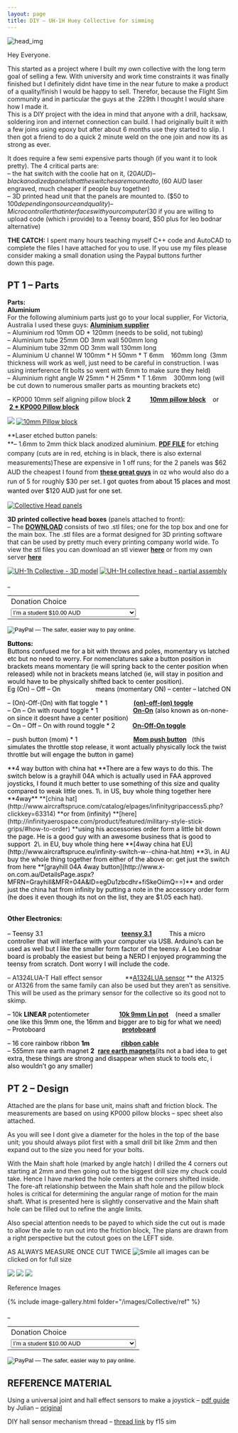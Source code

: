 ```yaml
---
layout: page
title: DIY – UH-1H Huey Collective for simming
---
```


![head_img](http://damienstpierre.com/images/Collective/Collective-Featured.jpg)


Hey Everyone.

This started as a project where I built my own collective with the long term goal of selling a few. With university and work time constraints it was finally finished but I definitely didnt have time in the near future to make a product of a quality/finish I would be happy to sell. Therefor, because the Flight Sim community and in particular the guys at the  229th I thought I would share how I made it.  
This is a DIY project with the idea in mind that anyone with a drill, hacksaw, soldering iron and internet connection can build. I had originally built it with a few joins using epoxy but after about 6 months use they started to slip. I then got a friend to do a quick 2 minute weld on the one join and now its as strong as ever.

It does require a few semi expensive parts though (if you want it to look pretty). The 4 critical parts are:  
– the hat switch with the coolie hat on it, ($20 AUD)  
– black anodized panels that the switches are mounted to, ($60 AUD laser engraved, much cheaper if people buy together)  
– 3D printed head unit that the panels are mounted to. ($50 to $100 depending on source and quality)  
– Micro controller that interfaces with your computer  ($30 if you are willing to upload code (which i provide) to a Teensy board, $50 plus for leo bodnar alternative)

**THE CATCH:** I spent many hours teaching myself C++ code and AutoCAD to complete the files I have attached for you to use. If you use my files please consider making a small donation using the Paypal buttons further down this page.

## **PT 1 – Parts**

**Parts:**  
**Aluminium**  
For the following aluminium parts just go to your local supplier, For Victoria, Australia I used these guys: **[Aluminium supplier](http://www.whitepages.com.au/business-listing/just-aluminium-1264010/south-geelong-vic)**  
– Aluminium rod 10mm OD * 120mm (needs to be solid, not tubing)  
– Aluminium tube 25mm OD 3mm wall 500mm long  
– Aluminium tube 32mm OD 3mm wall 130mm long  
– Aluminium U channel W 100mm * H 50mm * T 6mm    160mm long  (3mm thickness will work as well, just need to be careful in construction. I was using interference fit bolts so went with 6mm to make sure they held)  
– Aluminium right angle W 25mm * H 25mm * T 1.6mm    300mm long (will be cut down to numerous smaller parts as mounting brackets etc)

– KP000 10mm self aligning pillow block **2**           <span style="color: #000000;">[**10mm pillow block**](http://www.ebay.com.au/itm/10-mm-Self-Aligning-Pillow-Block-Ball-Bearing-KP000-Australian-Seller-/331328551127?pt=LH_DefaultDomain_15&hash=item4d24b878d7)    or      **[2 * KP000 Pillow block](http://www.ebay.com.au/itm/2pc-10mm-KP000-Mounted-Ball-Bearing-Block-KP-Serials-/281492884061?hash=item418a488a5d)**</span>

[![](http://damienstpierre.com/images/Collective/th_pillow%20block%20specks.jpg)](http://damienstpierre.com/images/Collective/pillow%20block%20specks.jpg.html) [![10mm Pillow block](http://damienstpierre.com/images/Collective/10mm-Pillow-block-e1456144389955-150x150.jpg)](http://damienstpierre.com/images/Collective/10mm-Pillow-block-e1456144389955.jpg)

**Laser etched button panels:  
**<span style="line-height: 1.5;">– 1.6mm to 2mm thick black anodized aluminium.</span> **[PDF FILE](http://www.damienstpierre.com/downloads/Collective%20Button%20Panels.pdf)** <span style="line-height: 1.5;">for etching company (cuts are in red, etching is in black, there is also external measurements)</span><span style="line-height: 1.5;">These are expensive in 1 off runs; for the 2 panels was $62 AUD the cheapest I found from</span> [**these great guys**](http://www.graphicengraving.com.au/contactus.htm)<span style="line-height: 1.5;"> in oz who would also do a run of 5 for roughly $30 per set. </span><span style="color: #000000; line-height: 1.5;">I got quotes from about 15 places and most wanted over $120 AUD just for one set.</span>

[![Collective Head panels](http://damienstpierre.com/images/Collective/Front-Panel-1-150x150.png)](http://damienstpierre.com/images/Collective/Front-Panel-1.png)

**3D printed collective head boxes** (panels attached to front):  
– The **[DOWNLOAD](http://www.damienstpierre.com/downloads/Collective_STLs.rar)** consists of two .stl files; one for the top box and one for the main box. The .stl files are a format designed for 3D printing software that can be used by pretty much every printing company world wide. To view the stl files you can download an stl viewer **[here](http://www.freestlview.com/)** or from my own server **[here](http://www.damienstpierre.com/downloads/STLView.rar)**

[![UH-1h Collective - 3D model](http://damienstpierre.com/images/Collective/Untitled1-150x150.jpg)](http://damienstpierre.com/images/Collective/Untitled1.jpg) [![UH-1H collective head - partial assembly](http://damienstpierre.com/images/Collective/IMG_1077-150x150.jpg)](http://damienstpierre.com/images/Collective/IMG_1077.jpg)

<form action="https://www.paypal.com/cgi-bin/webscr" method="post" target="paypal"><input name="cmd" type="hidden" value="_s-xclick">_
<input name="hosted_button_id" type="hidden" value="EAGM479JS3URL">
<table class="table table-hover">
<tbody>
<tr>
<td><input name="on0" type="hidden" value="Donation Choice">Donation Choice</td>
</tr>
<tr>
<td><select name="os0"><option value="I'm a student">I’m a student $10.00 AUD</option><option value="I'm working">I’m working $20.00 AUD</option><option value="I appreciate the time you put in">I appreciate the time you put in $40.00 AUD</option><option value="I game with a 40">I game with a 40″+ monitor $60.00 AUD</option></select></td>
</tr>
</tbody>
</table>

<input name="currency_code" type="hidden" value="AUD">  
<input alt="PayPal — The safer, easier way to pay online." name="submit" src="https://www.paypalobjects.com/en_AU/i/btn/btn_cart_LG.gif" type="image">  
</form>

**<span style="color: #000000;">Buttons:</span>**  
<span style="color: #000000;">Buttons confused me for a bit with throws and poles, momentary vs latched etc but no need to worry. For nomenclatures sake a button position in brackets means momentary (ie will spring back to the center position when released) while not in brackets means latched (ie, will stay in position and would have to be physically shifted back to center position).</span>  
<span style="color: #000000;">Eg (On) – Off – On                    means (momentary ON) – center – latched ON</span>

<span style="color: #000000;">– (On)-Off-(On) with flat toggle * 1               [**(on)-off-(on) toggle**](http://au.element14.com/multicomp/1ms4t6b11m1qe/switch-spdt/dp/9473637)</span>  
<span style="color: #000000;">– On – On with round toggle * 1                    [**On-On**](http://au.element14.com/multicomp/1ms1t1b5m1qe/switch-spdt-2-0a-250v/dp/947337802) (also known as on-none-on since it doesnt have a center position)      </span>  
<span style="color: #000000;">– On – Off – On with round toggle * 2          [**On-Off-On toggle**](http://au.element14.com/multicomp/1ms3t1b5m1qe/switch-spdt-on-off-on-5a-28vdc/dp/947338602)</span>

<span style="color: #000000;">– push button (mom) * 1                                [**Mom push button**](http://au.element14.com/multicomp/r13-502a-05-b/switch-spst-3a-125v-solder/dp/1634622?Ntt=R13-502A-05-B)   (this simulates the throttle stop release, it wont actually physically lock the twist throttle but will engage the button in game)</span>

<span style="color: #000000;">  
**4 way button with china hat  
**There are a few ways to do this. The switch below is a grayhill 04A which is actually used in FAA approved joysticks, I found it much better to use something of this size and quality compared to weak little ones.  
1\. in US, buy whole thing together here **4way** </span>**[china hat](http://www.aircraftspruce.com/catalog/elpages/infinitygripaccess5.php?clickkey=63314) **<span style="color: #000000;">or from (infinity) </span>**[here](http://infinityaerospace.com/product/featured/military-style-stick-grips/#how-to-order) **<span style="color: #000000;">using his accessories order form a little bit down the page. He is a good guy with an awesome business that is good to support </span>  
<span style="color: #000000;">2\. in EU, buy whole thing here **[4way china hat EU](http://www.aircraftspruce.eu/infinity-switch-w--china-hat.htm)  
**3\. in AU buy the whole thing together from either of the above or:  
get just the switch from here **[grayhill 04A 4way button](http://www.x-on.com.au/DetailsPage.aspx?MFRN=Grayhill&MFR=04A&ID=egDu1zbcdhr+fiSkeOiimQ==)** and order just the china hat from infinity by putting a note in the accessory order form (he does it even though its not on the list, they are $1.05 each hat).                                     </span>

**<span style="color: #000000;">Other Electronics:  
</span>**  
<span style="color: #000000;">– Teensy 3.1                                             **[teensy 3.1](http://littlebirdelectronics.com.au/products/teensy-3-1)**          This a micro controller that will interface with your computer via USB. Arduino’s can be used as well but I like the smaller form factor of the teensy. A Leo bodnar board is probably the easiest but being a NERD I enjoyed programming the teensy from scratch. Dont worry I will include the code.</span>

– A1324LUA-T Hall effect sensor             **[A1324LUA sensor](http://au.element14.com/allegro-microsystems/a1324lua-t/ic-sensor-hall-effect--nw/dp/2336862) ** the A1325 or A1326 from the same family can also be used but they aren’t as sensitive. This will be used as the primary sensor for the collective so its good not to skimp.

<span style="color: #000000;">– 10k **LINEAR** potentiometer                 [**10k 9mm Lin pot**](http://www.jaycar.com.au/Passive-Components/Resistors/Potentiometers/10K-9mm-Square-Potentiometer-Linear-Single-Gang-(B)/p/RP8510)    (need a smaller one like this 9mm one, the 16mm and bigger are to big for what we need)</span>  
<span style="color: #000000;">– Protoboard                                            [**protoboard**](http://www.ebay.com.au/itm/10Pcs-DIY-Prototype-Paper-PCB-Universal-Experiment-Matrix-Circuit-Board-5x7cm-OK-/251730812866?hash=item3a9c535fc2)</span>

<span style="color: #000000;">– 16 core rainbow ribbon **1m**                  **[ribbon cable](http://www.jaycar.com.au/Wire%2C-Cable-%26-Accessories/Communication-Cable/IDC/Rainbow-Cable-16-Core/p/WM4516)**</span>  
<span style="color: #000000;">– 5*5*5mm rare earth magnet **2**  [**rare earth magnets**](http://www.ebay.com.au/itm/27-Cube-Rare-Earth-Neodymium-Magnets-N50-5mm-x-5mm-x-5mm-/290916003382?hash=item43bbf1ee36)(its not a bad idea to get extra, these things are strong and disappear when stuck to tools etc, i also wouldn’t go any smaller)</span>

## **PT 2 – Design**

Attached are the plans for base unit, mains shaft and friction block. The measurements are based on using KP000 pillow blocks – spec sheet also attached.

As you will see I dont give a diameter for the holes in the top of the base unit; you should always pilot first with a small drill bit like 2mm and then expand out to the size you need for your bolts.

With the Main shaft hole (marked by angle hatch) I drilled the 4 corners out starting at 2mm and then going out to the biggest drill size my chuck could take. Hence I have marked the hole centers at the corners shifted inside. The fore-aft relationship between the Main shaft hole and the pillow block holes is critical for determining the angular range of motion for the main shaft. What is presented here is slightly conservative and the Main shaft hole can be filled out to refine the angle limits.

Also special attention needs to be payed to which side the cut out is made to allow the axle to run out into the friction block, The plans are drawn from a right perspective but the cutout goes on the LEFT side.

AS ALWAYS MEASURE ONCE CUT TWICE ![Smile](http://illiweb.com/fa/i/smiles/icon_smile.gif) all images can be clicked on for full size

[![](http://damienstpierre.com/images/Collective/Collective20Design-1-2-300x218.jpg)](http://damienstpierre.com/images/Collective/ref/Collective-16.jpg)
[![](http://damienstpierre.com/images/Collective/Collective20Design-2-300x218.jpg)](http://damienstpierre.com/images/Collective/ref/Collective-14.jpg)
[![](http://damienstpierre.com/images/Collective/Collective20Design-3-300x218.jpg)](http://damienstpierre.com/images/Collective/ref/Collective-15.jpg)

Reference Images


{% include image-gallery.html folder="/images/Collective/ref" %}


<form action="https://www.paypal.com/cgi-bin/webscr" method="post" target="paypal"><input name="cmd" type="hidden" value="_s-xclick">_  
<input name="hosted_button_id" type="hidden" value="EAGM479JS3URL">
<table class="table table-hover">
<tbody>
<tr>
<td><input name="on0" type="hidden" value="Donation Choice">Donation Choice</td>
</tr>
<tr>
<td><select name="os0"><option value="I'm a student">I’m a student $10.00 AUD</option><option value="I'm working">I’m working $20.00 AUD</option><option value="I appreciate the time you put in">I appreciate the time you put in $40.00 AUD</option><option value="I game with a 40">I game with a 40″+ monitor $60.00 AUD</option></select></td>
</tr>
</tbody>
</table>
<input name="currency_code" type="hidden" value="AUD">  
<input alt="PayPal — The safer, easier way to pay online." name="submit" src="https://www.paypalobjects.com/en_AU/i/btn/btn_cart_LG.gif" type="image">  
</form>


## **REFERENCE MATERIAL**

Using a universal joint and hall effect sensors to make a joystick – [pdf guide](http://www.damienstpierre.com/other/downloads/uni_stick.pdf) by Julian – [original](http://www.mycockpit.org/forums/content.php?r=88-Hall-Effects-Sensors-to-make-a-joystick)

DIY hall sensor mechanism thread – [thread link](http://simhq.com/forum/ubbthreads.php/topics/3225807/all/DIY_hall_sensor.html) by f15 sim
